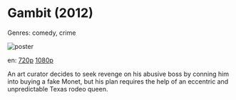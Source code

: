 # Gambit (2012)

Genres: comedy, crime

![poster](http://image.tmdb.org/t/p/w500/5eFWMeUc7C4tpqx7iZP4JBesiUm.jpg)

en:
  [720p](magnet:?xt=urn:btih:85DDE56046D7DFAF678956D1606FEE00E11F77AC&tr=udp://glotorrents.pw:6969/announce&tr=udp://tracker.opentrackr.org:1337/announce&tr=udp://torrent.gresille.org:80/announce&tr=udp://tracker.openbittorrent.com:80&tr=udp://tracker.coppersurfer.tk:6969&tr=udp://tracker.leechers-paradise.org:6969&tr=udp://p4p.arenabg.ch:1337&tr=udp://tracker.internetwarriors.net:1337)
  [1080p](magnet:?xt=urn:btih:7B033744CF668851C7BBFA905BA31AA0C5917BEA&tr=udp://glotorrents.pw:6969/announce&tr=udp://tracker.opentrackr.org:1337/announce&tr=udp://torrent.gresille.org:80/announce&tr=udp://tracker.openbittorrent.com:80&tr=udp://tracker.coppersurfer.tk:6969&tr=udp://tracker.leechers-paradise.org:6969&tr=udp://p4p.arenabg.ch:1337&tr=udp://tracker.internetwarriors.net:1337)
  


An art curator decides to seek revenge on his abusive boss by conning him into buying a fake Monet, but his plan requires the help of an eccentric and unpredictable Texas rodeo queen.